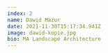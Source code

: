 ```yaml
---
index: 2
name: Dawid Mazur
date: 2021-11-30T15:17:34.941Z
image: dawid-kopie.jpg
bio: MA Landscape Architecture
---
```

